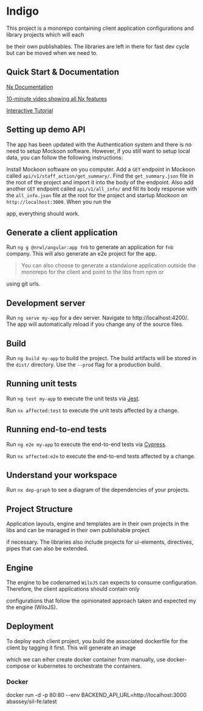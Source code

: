 # Indigo

This project is a monorepo containing client application configurations and library projects which will each

be their own publishables. The libraries are left in there for fast dev cycle but can be moved when we need to.


## Quick Start & Documentation

[Nx Documentation](https://nx.dev/angular)

[10-minute video showing all Nx features](https://nx.dev/angular/getting-started/what-is-nx)

[Interactive Tutorial](https://nx.dev/angular/tutorial/01-create-application)

## Setting up demo API
The app has been updated with the Authentication system and there is no need to setup Mockoon software. However, if you still want to setup local data, you can follow the following instructions:

 Install Mockoon software on you computer. Add a `GET` endpoint in Mockoon called `api/v1/staff_action/get_summary/`. Find the `get_summary.json` file in the  root of the project and import it into the body of the endpoint. Also add another `GET` endpoint called `api/v1/all_info/` and fill its body response with the `all_info.json` file at the root for the project and startup Mockoon on `http://localhost:3000`. When you run the 
 
 app, everything should work.




## Generate a client application

Run `ng g @nrwl/angular:app fnb` to generate an application for `fnb` company. This will also generate an e2e project for the app.

> You can also choose to generate a standalone application outside the monorepo for the client and point to the libs from npm or 

using git urls.


## Development server

Run `ng serve my-app` for a dev server. Navigate to http://localhost:4200/. The app will automatically reload if you change any of the source files.


## Build

Run `ng build my-app` to build the project. The build artifacts will be stored in the `dist/` directory. Use the `--prod` flag for a production build.

## Running unit tests

Run `ng test my-app` to execute the unit tests via [Jest](https://jestjs.io).

Run `nx affected:test` to execute the unit tests affected by a change.

## Running end-to-end tests

Run `ng e2e my-app` to execute the end-to-end tests via [Cypress](https://www.cypress.io).

Run `nx affected:e2e` to execute the end-to-end tests affected by a change.

## Understand your workspace

Run `nx dep-graph` to see a diagram of the dependencies of your projects.

## Project Structure

Application layouts, engine and templates are in their own projects in the libs and can be managed in their own publishable project 

if necessary. The libraries also include projects for ui-elements, directives, pipes that can also be extended.

## Engine
The engine to be codenamed `WiloJS` can expects to consume configuration. Therefore, the client applications should contain only 

configurations that follow the opinionated approach taken and expected my the engine (WiloJS).


## Deployment
To deploy each client project, you build the associated dockerfile for the client by tagging it first. This will generate an image 

which we can eiher create docker container from manually, use docker-compose or kubernetes to orchestrate the containers.

### Docker
docker run -d  -p 80:80 --env BACKEND_API_URL=http://localhost:3000 abassey/sil-fe:latest
